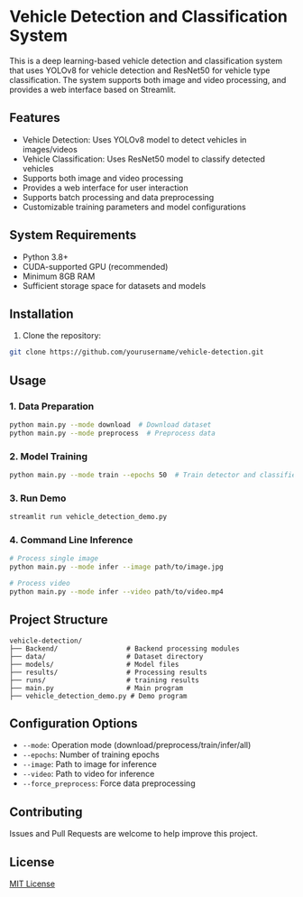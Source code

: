 # Vehicle Detection and Classification System

This is a deep learning-based vehicle detection and classification system that uses YOLOv8 for vehicle detection and ResNet50 for vehicle type classification. The system supports both image and video processing, and provides a web interface based on Streamlit.

## Features

- Vehicle Detection: Uses YOLOv8 model to detect vehicles in images/videos
- Vehicle Classification: Uses ResNet50 model to classify detected vehicles
- Supports both image and video processing
- Provides a web interface for user interaction
- Supports batch processing and data preprocessing
- Customizable training parameters and model configurations

## System Requirements

- Python 3.8+
- CUDA-supported GPU (recommended)
- Minimum 8GB RAM
- Sufficient storage space for datasets and models

## Installation

1. Clone the repository:
```bash
git clone https://github.com/yourusername/vehicle-detection.git
```

## Usage

### 1. Data Preparation

```bash
python main.py --mode download  # Download dataset
python main.py --mode preprocess  # Preprocess data
```

### 2. Model Training

```bash
python main.py --mode train --epochs 50  # Train detector and classifier
```

### 3. Run Demo

```bash
streamlit run vehicle_detection_demo.py
```

### 4. Command Line Inference

```bash
# Process single image
python main.py --mode infer --image path/to/image.jpg

# Process video
python main.py --mode infer --video path/to/video.mp4
```

## Project Structure

```
vehicle-detection/
├── Backend/                 # Backend processing modules
├── data/                    # Dataset directory
├── models/                  # Model files
├── results/                 # Processing results
├── runs/                    # training results
├── main.py                  # Main program
├── vehicle_detection_demo.py # Demo program
```

## Configuration Options

- `--mode`: Operation mode (download/preprocess/train/infer/all)
- `--epochs`: Number of training epochs
- `--image`: Path to image for inference
- `--video`: Path to video for inference
- `--force_preprocess`: Force data preprocessing

## Contributing

Issues and Pull Requests are welcome to help improve this project.

## License

[MIT License](LICENSE)